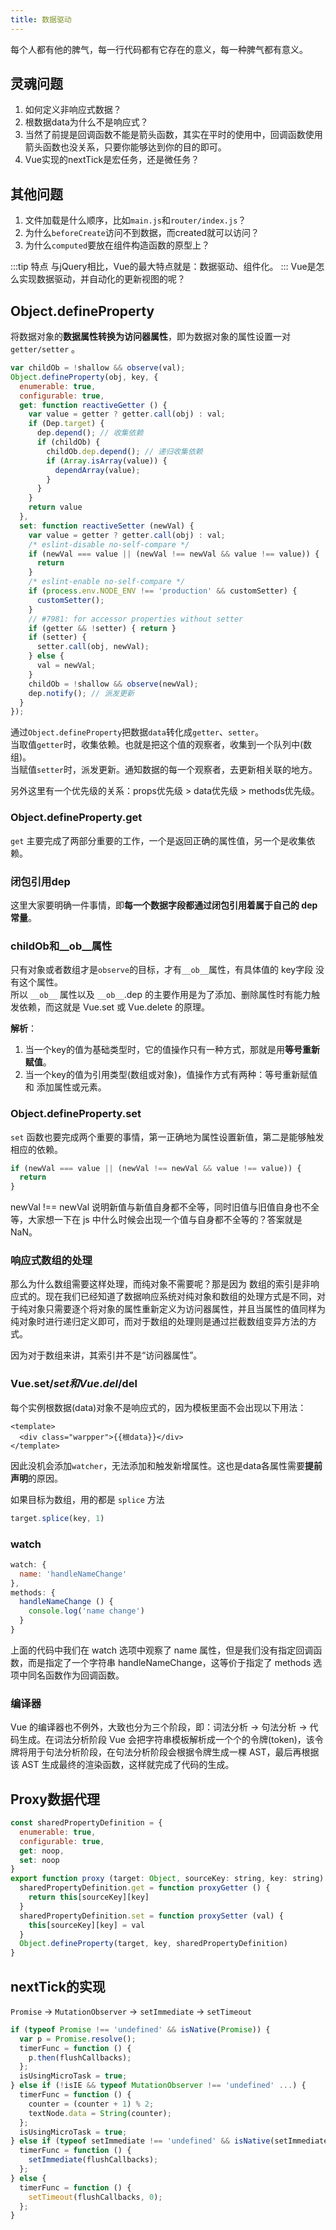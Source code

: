```yaml
---
title: 数据驱动
---
```

每个人都有他的脾气，每一行代码都有它存在的意义，每一种脾气都有意义。

## 灵魂问题
1. 如何定义非响应式数据？
2. 根数据data为什么不是响应式？
3. 当然了前提是回调函数不能是箭头函数，其实在平时的使用中，回调函数使用箭头函数也没关系，只要你能够达到你的目的即可。
4. Vue实现的nextTick是宏任务，还是微任务？
## 其他问题
1. 文件加载是什么顺序，比如```main.js```和```router/index.js```？
2. 为什么```beforeCreate```访问不到数据，而created就可以访问？
3. 为什么```computed```要放在组件构造函数的原型上？

:::tip 特点
与jQuery相比，Vue的最大特点就是：数据驱动、组件化。
:::
Vue是怎么实现数据驱动，并自动化的更新视图的呢？
## Object.defineProperty
将数据对象的**数据属性转换为访问器属性**，即为数据对象的属性设置一对 ```getter/setter``` 。
```js {8,10,36}
var childOb = !shallow && observe(val);
Object.defineProperty(obj, key, {
  enumerable: true,
  configurable: true,
  get: function reactiveGetter () {
    var value = getter ? getter.call(obj) : val;
    if (Dep.target) {
      dep.depend(); // 收集依赖
      if (childOb) {
        childOb.dep.depend(); // 递归收集依赖
        if (Array.isArray(value)) {
          dependArray(value);
        }
      }
    }
    return value
  },
  set: function reactiveSetter (newVal) {
    var value = getter ? getter.call(obj) : val;
    /* eslint-disable no-self-compare */
    if (newVal === value || (newVal !== newVal && value !== value)) {
      return
    }
    /* eslint-enable no-self-compare */
    if (process.env.NODE_ENV !== 'production' && customSetter) {
      customSetter();
    }
    // #7981: for accessor properties without setter
    if (getter && !setter) { return }
    if (setter) {
      setter.call(obj, newVal);
    } else {
      val = newVal;
    }
    childOb = !shallow && observe(newVal);
    dep.notify(); // 派发更新
  }
});
```
通过```Object.defineProperty```把数据```data```转化成```getter```、```setter```。    
当取值```getter```时，收集依赖。也就是把这个值的观察者，收集到一个队列中(数组)。        
当赋值```setter```时，派发更新。通知数据的每一个观察者，去更新相关联的地方。

另外这里有一个优先级的关系：props优先级 > data优先级 > methods优先级。

### Object.defineProperty.get
```get``` 主要完成了两部分重要的工作，一个是返回正确的属性值，另一个是收集依赖。

### 闭包引用dep
这里大家要明确一件事情，即**每一个数据字段都通过闭包引用着属于自己的 dep 常量**。

### childOb和__ob__属性

只有对象或者数组才是```observe```的目标，才有```__ob__```属性，有具体值的 key字段 没有这个属性。    
所以 ```__ob__``` 属性以及 ```__ob__```.dep 的主要作用是为了添加、删除属性时有能力触发依赖，而这就是 Vue.set 或 Vue.delete 的原理。

**解析**：
1. 当一个key的值为基础类型时，它的值操作只有一种方式，那就是用**等号重新赋值**。
2. 当一个key的值为引用类型(数组或对象)，值操作方式有两种：等号重新赋值 和 添加属性或元素。

### Object.defineProperty.set
```set``` 函数也要完成两个重要的事情，第一正确地为属性设置新值，第二是能够触发相应的依赖。
```js
if (newVal === value || (newVal !== newVal && value !== value)) {
  return
}
```
newVal !== newVal 说明新值与新值自身都不全等，同时旧值与旧值自身也不全等，大家想一下在 js 中什么时候会出现一个值与自身都不全等的？答案就是 NaN。

### 响应式数组的处理
那么为什么数组需要这样处理，而纯对象不需要呢？那是因为 数组的索引是非响应式的。现在我们已经知道了数据响应系统对纯对象和数组的处理方式是不同，对于纯对象只需要逐个将对象的属性重新定义为访问器属性，并且当属性的值同样为纯对象时进行递归定义即可，而对于数组的处理则是通过拦截数组变异方法的方式。

因为对于数组来讲，其索引并不是“访问器属性”。

### Vue.set/$set 和 Vue.del/$del
每个实例根数据(data)对象不是响应式的，因为模板里面不会出现以下用法：
```vue {2}
<template>
  <div class="warpper">{{根data}}</div>
</template>
```
因此没机会添加```watcher```，无法添加和触发新增属性。这也是data各属性需要**提前声明**的原因。

如果目标为数组，用的都是 ```splice``` 方法
```js
target.splice(key, 1)
```

### watch
```js
watch: {
  name: 'handleNameChange'
},
methods: {
  handleNameChange () {
    console.log('name change')
  }
}
```
上面的代码中我们在 watch 选项中观察了 name 属性，但是我们没有指定回调函数，而是指定了一个字符串 handleNameChange，这等价于指定了 methods 选项中同名函数作为回调函数。

### 编译器
Vue 的编译器也不例外，大致也分为三个阶段，即：词法分析 -> 句法分析 -> 代码生成。在词法分析阶段 Vue 会把字符串模板解析成一个个的令牌(token)，该令牌将用于句法分析阶段，在句法分析阶段会根据令牌生成一棵 AST，最后再根据该 AST 生成最终的渲染函数，这样就完成了代码的生成。


## Proxy数据代理
```js
const sharedPropertyDefinition = {
  enumerable: true,
  configurable: true,
  get: noop,
  set: noop
}
export function proxy (target: Object, sourceKey: string, key: string) {
  sharedPropertyDefinition.get = function proxyGetter () {
    return this[sourceKey][key]
  }
  sharedPropertyDefinition.set = function proxySetter (val) {
    this[sourceKey][key] = val
  }
  Object.defineProperty(target, key, sharedPropertyDefinition)
}
```

## nextTick的实现
```Promise``` -> ```MutationObserver``` -> ```setImmediate``` -> ```setTimeout```
```js
if (typeof Promise !== 'undefined' && isNative(Promise)) {
  var p = Promise.resolve();
  timerFunc = function () {
    p.then(flushCallbacks);
  };
  isUsingMicroTask = true;
} else if (!isIE && typeof MutationObserver !== 'undefined' ...) {
  timerFunc = function () {
    counter = (counter + 1) % 2;
    textNode.data = String(counter);
  };
  isUsingMicroTask = true;
} else if (typeof setImmediate !== 'undefined' && isNative(setImmediate)) {
  timerFunc = function () {
    setImmediate(flushCallbacks);
  };
} else {
  timerFunc = function () {
    setTimeout(flushCallbacks, 0);
  };
}
```
